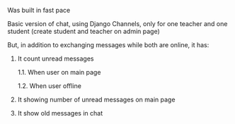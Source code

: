 Was built in fast pace

Basic version of chat, using Django Channels, only for one teacher and one student (create student and teacher on admin page)

But, in addition to exchanging  messages while both are online, it has:
1. It count unread messages

    1.1. When user on main page

    1.2. When user offline

2. It showing number of unread messages on main page
3. It show old messages in chat
